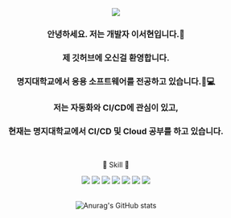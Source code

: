 
<p align="center">
  <img src="https://capsule-render.vercel.app/api?type=waving&color=FFC3C3&height=200&section=header&text=Seohyun%20Github&fontSize=60&textColor=FFFFFF" />
</p>

<div align=center>
  
### 안녕하세요. 저는 개발자 이서현입니다.🐰
  
### 제 깃허브에 오신걸 환영합니다.
  
### 명지대학교에서 응용 소프트웨어를 전공하고 있습니다.🏫💻
  
### 저는 자동화와 CI/CD에 관심이 있고, 
  
### 현재는 명지대학교에서 CI/CD 및 Cloud 공부를 하고 있습니다. 
  
</div>
<br/>

<div align=center>
  
🔨 Skill 🔨

  <img src="https://img.shields.io/badge/github-181717?style=for-the-badge&logo=github&logoColor=white">
<img src="https://img.shields.io/badge/git-F05032?style=for-the-badge&logo=Git&logoColor=white"> <img src="https://img.shields.io/badge/springboot-6DB33F?style=for-the-badge&logo=springboot&logoColor=white">  <img src="https://img.shields.io/badge/java-FF7800?style=for-the-badge&logo=java&logoColor=white">
 <img src="https://img.shields.io/badge/AWS-232F3E?style=for-the-badge&logo=amazonwebservices&logoColor=white"> <img src="https://img.shields.io/badge/Docker-2496ED?style=for-the-badge&logo=Docker&logoColor=white"> <img src="https://img.shields.io/badge/nginx-009639?style=for-the-badge&logo=nginx&logoColor=white">

 <br/>
 <br/>

![Anurag's GitHub stats](https://github-readme-stats.vercel.app/api?username=eeeseohyun&show_icons=true&theme=dracula)



 </div>

